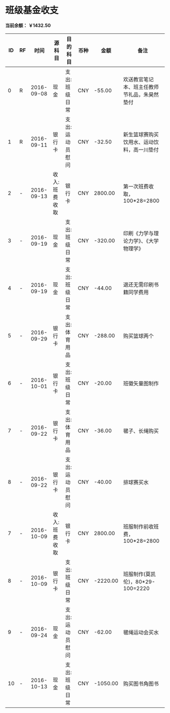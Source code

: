 # 班级基金收支

**当前余额： ￥1432.50**

ID| RF |时间 |  源科目 | 目的科目 | 币种 | 金额 | 备注
---|---|--------|---------|------|---- | -----  | ----
 0 | R | 2016-09-08 | 现金 | 支出:班级日常 | CNY | -55.00 | 欢送教官笔记本、班主任教师节礼品，朱昊然垫付
 1 | R | 2016-09-11 | 银行卡 | 支出:运动员慰问 | CNY | -32.50 | 新生篮球赛购买饮用水、运动饮料，高一川垫付
 2 | - | 2016-09-13 | 收入:班费收取 | 银行卡 | CNY | 2800.00 | 第一次班费收取，100*28=2800
 3 | - | 2016-09-19 | 现金 | 支出:班级日常 | CNY | -320.00 | 印刷《力学与理论力学》、《大学物理学》
 4 | - | 2016-09-19 | 现金 | 支出:班级日常 | CNY | -44.00 | 退还无需印刷书籍同学费用
 5 | - | 2016-09-29 | 银行卡 | 支出:体育用品 | CNY | -288.00 | 购买篮球两个
 6 | - | 2016-10-01 | 银行卡 | 支出:班级日常 | CNY | -20.00 | 班徽矢量图制作
 7 | - | 2016-09-22 | 银行卡 | 支出:体育用品 | CNY | -36.00 | 毽子、长绳购买
 8 | - | 2016-09-22 | 银行卡 | 支出:运动员慰问 | CNY | -40.00 | 排球赛买水
 7 | - | 2016-10-09 | 收入:班费收取 | 银行卡 | CNY | 2800.00 | 班服制作前收班费，100*28=2800
 8 | - | 2016-10-09 | 银行卡 | 支出:班级日常 | CNY | -2220.00 | 班服制作(莫凯伦)，80*29-100=2220
 9 | - | 2016-09-24 | 现金 | 支出:运动员慰问 | CNY | -62.00 | 毽绳运动会买水
 10 | - | 2016-10-13 | 现金 | 支出:班级日常 | CNY | -1050.00 | 购买图书角图书

